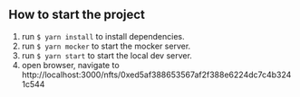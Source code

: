 ## How to start the project

1. run `$ yarn install` to install dependencies.
2. run `$ yarn mocker` to start the mocker server.
3. run `$ yarn start` to start the local dev server.
4. open browser, navigate to http://localhost:3000/nfts/0xed5af388653567af2f388e6224dc7c4b3241c544